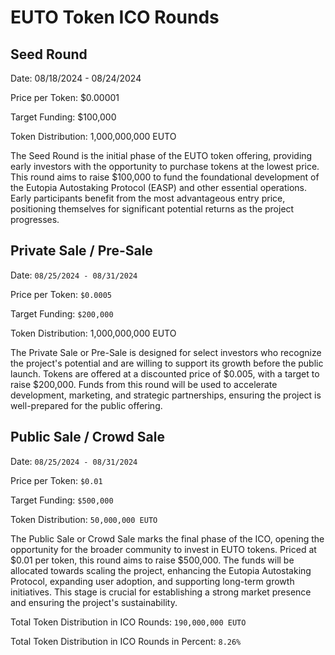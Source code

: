 # EUTO Token ICO Rounds

## Seed Round

Date: 08/18/2024 - 08/24/2024

Price per Token: $0.00001

Target Funding: $100,000

Token Distribution: 1,000,000,000 EUTO

The Seed Round is the initial phase of the EUTO token offering, providing early investors with the opportunity to purchase tokens at the lowest price. This round aims to raise $100,000 to fund the foundational development of the Eutopia Autostaking Protocol (EASP) and other essential operations. Early participants benefit from the most advantageous entry price, positioning themselves for significant potential returns as the project progresses.

## Private Sale / Pre-Sale

Date: `08/25/2024 - 08/31/2024`

Price per Token: `$0.0005`

Target Funding: `$200,000`

Token Distribution: 1,000,000,000 EUTO

The Private Sale or Pre-Sale is designed for select investors who recognize the project's potential and are willing to support its growth before the public launch. Tokens are offered at a discounted price of $0.005, with a target to raise $200,000. Funds from this round will be used to accelerate development, marketing, and strategic partnerships, ensuring the project is well-prepared for the public offering.

## Public Sale / Crowd Sale

Date: `08/25/2024 - 08/31/2024`

Price per Token: `$0.01`

Target Funding: `$500,000`

Token Distribution: `50,000,000 EUTO`

The Public Sale or Crowd Sale marks the final phase of the ICO, opening the opportunity for the broader community to invest in EUTO tokens. Priced at $0.01 per token, this round aims to raise $500,000. The funds will be allocated towards scaling the project, enhancing the Eutopia Autostaking Protocol, expanding user adoption, and supporting long-term growth initiatives. This stage is crucial for establishing a strong market presence and ensuring the project's sustainability.



Total Token Distribution in ICO Rounds: `190,000,000 EUTO`

Total Token Distribution in ICO Rounds in Percent: `8.26%`

